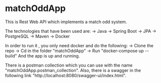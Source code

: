 # matchOddApp

This is Rest Web API which implements a match odd system.

The technologies that have been used are:
  -> Java
  -> Spring Boot
  -> JPA
  -> PostgreSQL
  -> Maven
  -> Docker

In order to run it , you only need docker and do the following:
  -> Clone the repo
  -> Cd in the folder "matchOddApp"
  -> Run "docker-compose up --build"
And the app is up and running.

There is a postman collection which you can use with the name  "matchOddApp.postman_collection".
Also, there is a swagger in the following link "http://localhost:8080/swagger-ui/index.html".
